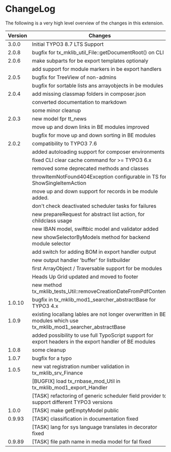 ChangeLog
=========

The following is a very high level overview of the changes in this extension.

|Version|Changes|
|-------|-------|
|3.0.0| Initial TYPO3 8.7 LTS Support|
|2.0.8| bugfix for tx_mklib_util_File::getDocumentRoot() on CLI|
|2.0.6| make subparts for be export templates optionaly|
|| add support for module markers in be export handlers|
|2.0.5| bugfix for TreeView of non-admins|
|| bugfix for sortable lists ans arrayobjects in be modules|
|2.0.4| add missing classmap folders in composer.json|
||converted documentation to markdown|
||some minor cleanup|
|2.0.3| new model fpr tt_news|
||move up and down links in BE modules improved|
||bugfix for move up and down sorting in BE modules|
|2.0.2| compatibility to TYPO3 7.6|
|| added autoloading support for composer environments|
|| fixed CLI clear cache command for \>= TYPO3 6.x|
|| removed some deprecated methods and classes|
|| throwItemNotFound404Exception configurable in TS for ShowSingleItemAction|
|| move up and down support for records in be module added.|
|| don't check deactivated scheduler tasks for failures|
|| new prepareRequest for abstract list action, for childclass usage|
|| new IBAN model, swiftbic model and validator added|
|| new showSelectorByModels method for backend module selector|
|| add switch for adding BOM in export handler output|
|| new output handler 'buffer' for listbuilder|
|| first ArrayObject / Traversable support for be modules|
|| Heads Up Grid updated and moved to footer|
|| new method tx\_mklib\_tests\_Util::removeCreationDateFromPdfContent|
|1.0.10| bugfix in tx\_mklib\_mod1\_searcher\_abstractBase for TYPO3 4.x|
|1.0.9| existing locallang lables are not longer overwritten in BE modules which use tx\_mklib\_mod1\_searcher\_abstractBase|
|| added possibility to use full TypoScript support for export headers in the export handler of BE modules|
|1.0.8| some cleanup|
|1.0.7| bugfix for a typo|
|1.0.5| new vat registration number validation in tx\_mklib\_srv\_Finance|
|| [BUGFIX] load tx\_rnbase\_mod\_Util in tx\_mklib\_mod1\_export\_Handler|
|| [TASK] refactoring of generic scheduler field provider to support different TYPO3 versions|
|1.0.0| [TASK] make getEmptyModel public|
|0.9.93| [TASK] classification in documentation fixed|
|| [TASK] lang for sys language translates in decorator fixed|
|0.9.89| [TASK] file path name in media model for fal fixed|


